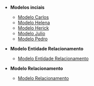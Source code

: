 - **Modelos inciais**

  - [Modelo Carlos](docs/modelos-iniciais/ModeloCarlos.md)
  - [Modelo Helena](docs/modelos-iniciais/ModeloHelena.md)
  - [Modelo Herick](docs/modelos-iniciais/ModeloHerick.md)
  - [Modelo Julio](docs/modelos-iniciais/ModeloJulio.md)
  - [Modelo Pedro](docs/modelos-iniciais/ModeloPedro.md)

- **Modelo Entidade Relacionamento**

  - [Modelo Entidade Relacionamento](docs/MER/modelo-entidade-relacionamento.md)


- **Modelo Relacionamento**

  - [Modelo Relacionamento](docs/MREL/modelo-relacional.md)


